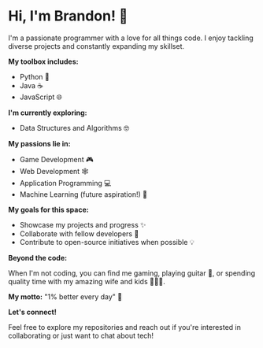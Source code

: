 # Hi, I'm Brandon! 👋

I'm a passionate programmer with a love for all things code. I enjoy tackling diverse projects and constantly expanding my skillset. 

**My toolbox includes:**

* Python 🐍
* Java ☕
* JavaScript 🌐

**I'm currently exploring:**

* Data Structures and Algorithms 🤓

**My passions lie in:**

* Game Development 🎮
* Web Development 🕸️
* Application Programming 💻
* Machine Learning (future aspiration!) 🚀

**My goals for this space:**

* Showcase my projects and progress ✨
* Collaborate with fellow developers 🤝
* Contribute to open-source initiatives when possible 💡

**Beyond the code:**

When I'm not coding, you can find me gaming, playing guitar 🎸, or spending quality time with my amazing wife and kids 👨‍👧‍👦.

**My motto:** "1% better every day" 💪

**Let's connect!**

Feel free to explore my repositories and reach out if you're interested in collaborating or just want to chat about tech!
